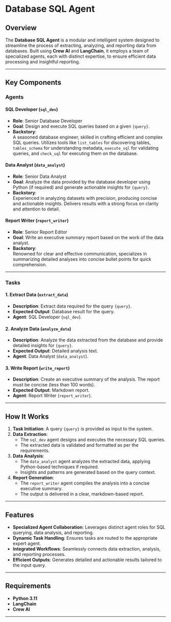 # Database SQL Agent

## Overview

The **Database SQL Agent** is a modular and intelligent system designed to streamline the process of extracting, analyzing, and reporting data from databases. Built using **Crew AI** and **LangChain**, it employs a team of specialized agents, each with distinct expertise, to ensure efficient data processing and insightful reporting.

---

## Key Components

### Agents

#### **SQL Developer (`sql_dev`)**
- **Role**: Senior Database Developer
- **Goal**: Design and execute SQL queries based on a given `{query}`.
- **Backstory**:  
  A seasoned database engineer, skilled in crafting efficient and complex SQL queries. Utilizes tools like `list_tables` for discovering tables, `tables_schema` for understanding metadata, `execute_sql` for validating queries, and `check_sql` for executing them on the database.

#### **Data Analyst (`data_analyst`)**
- **Role**: Senior Data Analyst
- **Goal**: Analyze the data provided by the database developer using Python (if required) and generate actionable insights for `{query}`.
- **Backstory**:  
  Experienced in analyzing datasets with precision, producing concise and actionable insights. Delivers results with a strong focus on clarity and attention to detail.

#### **Report Writer (`report_writer`)**
- **Role**: Senior Report Editor
- **Goal**: Write an executive summary report based on the work of the data analyst.
- **Backstory**:  
  Renowned for clear and effective communication, specializes in summarizing detailed analyses into concise bullet points for quick comprehension.

---

### Tasks

#### **1. Extract Data (`extract_data`)**
- **Description**: Extract data required for the query `{query}`.
- **Expected Output**: Database result for the query.
- **Agent**: SQL Developer (`sql_dev`).

#### **2. Analyze Data (`analyze_data`)**
- **Description**: Analyze the data extracted from the database and provide detailed insights for `{query}`.
- **Expected Output**: Detailed analysis text.
- **Agent**: Data Analyst (`data_analyst`).

#### **3. Write Report (`write_report`)**
- **Description**: Create an executive summary of the analysis. The report must be concise (less than 100 words).
- **Expected Output**: Markdown report.
- **Agent**: Report Writer (`report_writer`).

---

## How It Works

1. **Task Initiation**: A query `{query}` is provided as input to the system.  
2. **Data Extraction**:  
   - The `sql_dev` agent designs and executes the necessary SQL queries.  
   - The extracted data is validated and formatted as per the requirements.
3. **Data Analysis**:  
   - The `data_analyst` agent analyzes the extracted data, applying Python-based techniques if required.  
   - Insights and patterns are generated based on the query context.
4. **Report Generation**:  
   - The `report_writer` agent compiles the analysis into a concise executive summary.  
   - The output is delivered in a clear, markdown-based report.

---

## Features

- **Specialized Agent Collaboration**: Leverages distinct agent roles for SQL querying, data analysis, and reporting.  
- **Dynamic Task Handling**: Ensures tasks are routed to the appropriate expert agent.  
- **Integrated Workflows**: Seamlessly connects data extraction, analysis, and reporting processes.  
- **Efficient Outputs**: Generates detailed and actionable results tailored to the input query.  

---

## Requirements

- **Python 3.11**
- **LangChain**
- **Crew AI**

---
